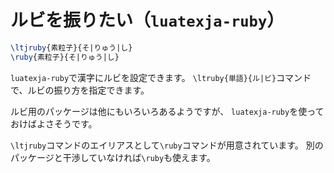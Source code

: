 # ルビを振りたい（`luatexja-ruby`）

```latex
\ltjruby{素粒子}{そ|りゅう|し}
\ruby{素粒子}{そ|りゅう|し}
```

`luatexja-ruby`で漢字にルビを設定できます。
`\ltruby{単語}{ル|ビ}`コマンドで、ルビの振り方を指定できます。

ルビ用のパッケージは他にもいろいろあるようですが、
`luatexja-ruby`を使っておけばよさそうです。

`\ltjruby`コマンドのエイリアスとして`\ruby`コマンドが用意されています。
別のパッケージと干渉していなければ`\ruby`も使えます。
